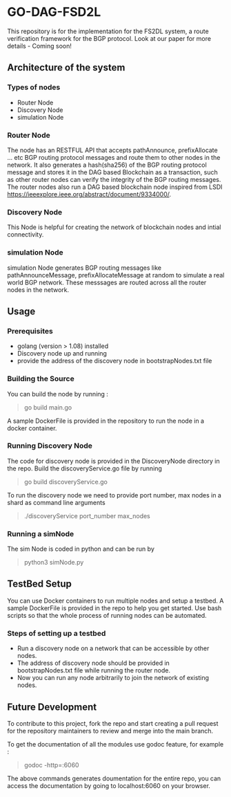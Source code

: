 # GO-DAG-FSD2L
This repository is for the implementation for the FS2DL system, a route verification framework for the BGP protocol. Look at our paper for more details - Coming soon!


## Architecture of the system

### Types of nodes 
- Router Node
- Discovery Node
- simulation Node


### Router Node
The node has an RESTFUL API that accepts pathAnnounce, prefixAllocate ... etc BGP routing protocol messages and route them to other nodes in the network.
It also generates a hash(sha256) of the BGP routing protocol message and stores it in the DAG based Blockchain as a transaction, such as other router nodes can verify the integrity of the BGP routing messages. The router nodes also run a DAG based blockchain node inspired from LSDI https://ieeexplore.ieee.org/abstract/document/9334000/.

### Discovery Node
This Node is helpful for creating the network of blockchain nodes and intial connectivity.


### simulation Node
simulation Node generates BGP routing messages like pathAnnounceMessage, prefixAllocateMessage at random to simulate a real world BGP network. These messsages are routed across all the router nodes in the network.


## Usage

### Prerequisites

- golang (version > 1.08) installed
- Discovery node up and running
- provide the address of the discovery node in bootstrapNodes.txt file

### Building the Source 

You can build the node by running :
> go build main.go 

A sample DockerFile is provided in the repository to run the node in a docker container.

### Running Discovery Node
The code for discovery node is provided in the DiscoveryNode directory in the repo. Build the discoveryService.go file by running
> go build discoveryService.go

To run the discovery node we need to provide port number, max nodes in a shard as command line arguments
> ./discoveryService port_number max_nodes

### Running a simNode 
The sim Node is coded in python and can be run by
> python3 simNode.py

## TestBed Setup 

You can use Docker containers to run multiple nodes and setup a testbed. A sample DockerFile is provided in the repo to help you get started. Use bash scripts so that the whole process of running nodes can be automated. 

### Steps of setting up a testbed
- Run a discovery node on a network that can be accessible by other nodes.
- The address of discovery node should be provided in bootstrapNodes.txt file while running the router node.
- Now you can run any node arbitrarily to join the network of existing nodes.


## Future Development

To contribute to this project, fork the repo and start creating a pull request for the repository maintainers to review and merge into the main branch. 

To get the documentation of all the modules use godoc feature, for example :
> godoc -http=:6060
 
The above commands generates doumentation for the entire repo, you can access the documentation by going to localhost:6060 on your browser.

